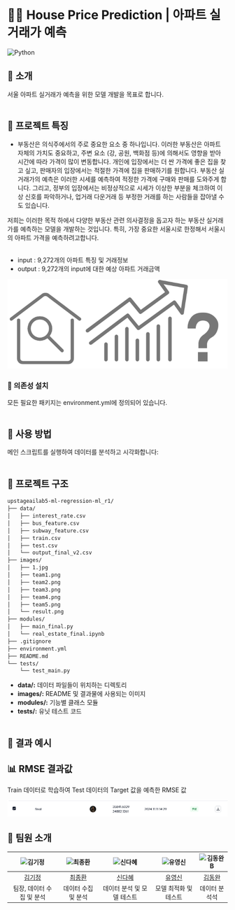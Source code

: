 # 🕵️‍♂️ House Price Prediction | 아파트 실거래가 예측

![Python](https://img.shields.io/badge/Python-3.9-blue) <br/>

## 🌟 소개
서울 아파트 실거래가 예측을 위한 모델 개발을 목표로 합니다.<br/><br/>

## 🚀 프로젝트 특징
- 부동산은 의식주에서의 주로 중요한 요소 중 하나입니다. 이러한 부동산은 아파트 자체의 가치도 중요하고, 주변 요소 (강, 공원, 백화점 등)에 의해서도 영향을 받아 시간에 따라 가격이 많이 변동합니다. 개인에 입장에서는 더 싼 가격에 좋은 집을 찾고 싶고, 판매자의 입장에서는 적절한 가격에 집을 판매하기를 원합니다. 부동산 실거래가의 예측은 이러한 시세를 예측하여 적정한 가격에 구매와 판매를 도와주게 합니다. 그리고, 정부의 입장에서는 비정상적으로 시세가 이상한 부분을 체크하여 이상 신호를 파악하거나, 업거래 다운거래 등 부정한 거래를 하는 사람들을 잡아낼 수도 있습니다. 

저희는 이러한 목적 하에서 다양한 부동산 관련 의사결정을 돕고자 하는 부동산 실거래가를 예측하는 모델을 개발하는 것입니다. 특히, 가장 중요한 서울시로 한정해서 서울시의 아파트 가격을 예측하려고합니다.<br/><br/>

- input : 9,272개의 아파트 특징 및 거래정보
- output : 9,272개의 input에 대한 예상 아파트 거래금액

<p align="center"> <img src="images/1.png" alt="1" width="600"> </p>
  
### 📌 의존성 설치
모든 필요한 패키지는 environment.yml에 정의되어 있습니다.<br/><br/>

## 📝 사용 방법
메인 스크립트를 실행하여 데이터를 분석하고 시각화합니다:<br/><br/>

## 📂 프로젝트 구조
```bash
upstageailab5-ml-regression-ml_r1/
├── data/
│   ├── interest_rate.csv
│   ├── bus_feature.csv
│   ├── subway_feature.csv
│   ├── train.csv
│   ├── test.csv
│   └── output_final_v2.csv
├── images/
│   ├── 1.jpg
│   ├── team1.png
│   ├── team2.png
│   ├── team3.png
│   ├── team4.png
│   ├── team5.png
│   └── result.png
├── modules/
│   ├── main_final.py
│   └── real_estate_final.ipynb
├── .gitignore
├── environment.yml
├── README.md
└── tests/
    └── test_main.py
```

- **data/:** 데이터 파일들이 위치하는 디렉토리<br/>
- **images/:** README 및 결과물에 사용되는 이미지<br/>
- **modules/:** 기능별 클래스 모듈<br/>
- **tests/:** 유닛 테스트 코드<br/><br/>

## 🌈 결과 예시<br/>
## 📊 RMSE 결과값
Train 데이터로 학습하여 Test 데이터의 Target 값을 예측한 RMSE 값
<p align="center"> <img src="images/result.png" alt="result" width="600"> </p>


## 👥 팀원 소개
| ![김기정](https://avatars.githubusercontent.com/u/156163982?v=4) | ![최종환](https://avatars.githubusercontent.com/u/156163982?v=4) | ![신다혜](https://avatars.githubusercontent.com/u/156163982?v=4) | ![유영신](https://avatars.githubusercontent.com/u/156163982?v=4) | ![김동완B](https://avatars.githubusercontent.com/u/156163982?v=4) |
| :--------------------------------------------------------------: | :--------------------------------------------------------------: | :--------------------------------------------------------------: | :--------------------------------------------------------------: | :--------------------------------------------------------------: |
|            [김기정](https://github.com/UpstageAILab)             |            [최종환](https://github.com/UpstageAILab)             |            [신다혜](https://github.com/UpstageAILab)             |            [유영신](https://github.com/UpstageAILab)             |            [김동완](https://github.com/UpstageAILab)             |
|                            팀장, 데이터 수집 및 분석                             |                            데이터 수집 및 분석                             |                            데이터 분석 및 모델 테스트                             |                            모델 최적화 및 테스트                             |                            데이터 분석석                             |

